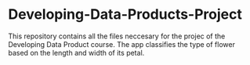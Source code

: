 # Developing-Data-Products-Project

This repository contains all the files neccesary for the projec of the Developing Data Product course. The app classifies the type of flower based on the length and width of its petal.

